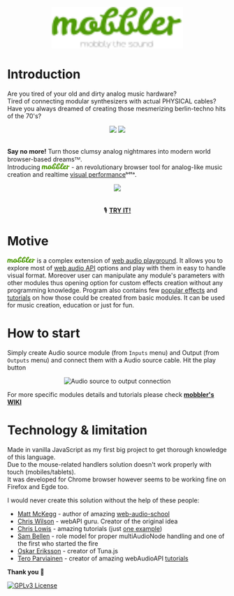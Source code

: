 <p align="center">
<a href="https://megaemce.github.io/mobbler/"><img src="/img/mobbler_animated.svg" width="300px" /></a>
</p>

# Introduction

Are you tired of your old and dirty analog music hardware? <br>
Tired of connecting modular synthesizers with actual PHYSICAL cables? <br>
Have you always dreamed of creating those mesmerizing berlin-techno hits of the 70's?<br>
<div align="center">
 <img src="https://i.imgur.com/uripicq.jpg" height="250px"/>

 <img src="https://user-images.githubusercontent.com/1651451/142727918-165abe31-0d78-4c62-9a68-370ad509c238.png" height="250px"/>
</div>
<br/>

**Say no more!** Turn those clumsy analog nightmares into modern world browser-based dreamsᵀᴹ.<br>
Introducing <a href="https://megaemce.github.io/mobbler/"><img src="/img/mobbler_word.svg" height="14px"/></a> - an revolutionary browser tool for analog-like music creation and realtime [visual performance](https://en.wikipedia.org/wiki/VJing)ᵇᵉᵗᵃ.
<div align="center">
<img src="https://user-images.githubusercontent.com/1651451/142727254-c605e95b-abd8-4084-aa79-d2510d038e0b.png" height="300px" />
</div>
<BR>
<div align="center">
 
 🎙️ <b>[TRY IT!](https://megaemce.github.io/mobbler/)</b>
</div>

# Motive
<a href="https://megaemce.github.io/mobbler/"><img src="/img/mobbler_word.svg" height="14px"/></a> is a complex extension of [web audio playground](https://github.com/cwilso/WebAudio). It allows you to explore most of [web audio API](https://www.w3.org/TR/webaudio/) options and play with them in easy to handle visual format. Moreover user can manipulate any module's parameters with other modules thus opening option for custom effects creation without any programming knowledge. Program also contains few [popular effects](https://github.com/Megaemce/mobbler/wiki/Effects) and [tutorials](https://github.com/Megaemce/mobbler/wiki/Tutorials) on how those could be created from basic modules. It can be used for music creation, education or just for fun. 

# How to start
Simply create Audio source module (from `Inputs` menu) and Output (from `Outputs` menu) and connect them with a Audio source cable. Hit the play button 

<div align="center">
 
![Audio source to output connection](https://user-images.githubusercontent.com/1651451/144228280-6568e761-79db-43ba-b518-28597ff0b8c8.png)
 </div>

For more specific modules details and tutorials please check **[mobbler's WIKI](https://github.com/Megaemce/mobbler/wiki)**

# Technology & limitation
Made in vanilla JavaScript as my first big project to get thorough knowledge of this language.<br>
Due to the mouse-related handlers solution doesn't work properly with touch (mobiles/tablets). <br>
It was developed for Chrome browser however seems to be working fine on Firefox and Egde too.


I would never create this solution without the help of these people:
- [Matt McKegg](https://github.com/mmckegg) - author of amazing [web-audio-school](http://mmckegg.github.io/web-audio-school/)
- [Chris Wilson](https://github.com/cwilso) - webAPI guru. Creator of the original idea
- [Chris Lowis](https://github.com/chrislo) - amazing tutorials (just [one example](https://blog.chrislowis.co.uk/2013/06/17/synthesis-web-audio-api-envelopes.html))
- [Sam Bellen](https://github.com/Sambego) - role model for proper multiAudioNode handling and one of the first who started the fire
- [Oskar Eriksson](https://github.com/Theodeus) - creator of Tuna.js
- [Tero Parviainen](https://github.com/teropa) - creator of amazing webAudioAPI [tutorials](https://teropa.info/blog/2016/08/19/what-is-the-web-audio-api.html)
 
**Thank you 👋**

[![GPLv3 License](https://img.shields.io/badge/License-GPL%20v3-yellow.svg)](https://opensource.org/licenses/)

